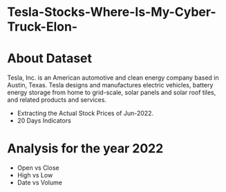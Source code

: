 # Tesla-Stocks-Where-Is-My-Cyber-Truck-Elon-
# About Dataset
Tesla, Inc. is an American automotive and clean energy company based in Austin, Texas. Tesla designs and manufactures electric vehicles, battery energy storage from home to grid-scale, solar panels and solar roof tiles, and related products and services.
*  Extracting the Actual Stock Prices of Jun-2022.
*  20 Days Indicators
 # Analysis for the year 2022
* Open vs Close
* High vs Low
* Date vs Volume


